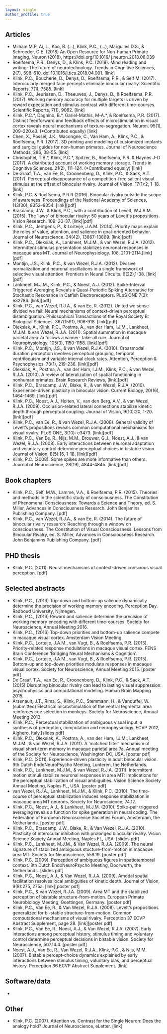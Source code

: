 ```yaml
---
layout: single
author_profile: true
---
```


## Articles
<ul>
  <li>Milham M.P, Ai, L., Koo, B. (...), Klink, P.C., (...), Margulies D.S., & Schroeder, C.E. (2018)  An Open Resource for Non-human Primate Imaging, Neuron (2018), https://doi.org/10.1016/ j.neuron.2018.08.039
  </li>
  <li>Roelfsema, P.R., Denys, D., & Klink, P.C. (2018). Mind reading and writing: The future of neurotechnology. Trends in Cognitive Sciences,  2(7), 598–610. doi:10.1016/j.tics.2018.04.001. [link]
  </li>
  <li>Klink, P.C., Boucherie, D., Denys, D., Roelfsema, P.R., & Self M. (2017). Interocularly merged face percepts eliminate binocular rivalry. Scientific Reports, 7(1), 7585. [link]
  </li>
  <li>Klink, P.C., Jeurissen, D., Theeuwes, J., Denys, D., & Roelfsema, P.R. (2017). Working memory accuracy for multiple targets is driven by reward expectation and stimulus contrast with different time-courses. Scientific Reports, 7(1), 9082. [link]
  </li>
  <li>Klink, P.C.*, Dagnino, B.*, Gariel-Mathis, M-A.*, & Roelfsema, P.R. (2017). Distinct feedforward and feedback effects of microstimulation in visual cortex reveals neural mechanisms of texture-segregation. Neuron. 95(1), 209–220.e3. (*Contributed equally) [link]
  </li>
  <li>Chen, X., Possel, J.K., Wacongne, C., Van Ham, A., Klink, P.C., & Roelfsema, P.R. (2017). 3D printing and modeling of customized implants and surgical guides for non-human primates. Journal of Neuroscience Methods, 286, 38-55. [link]
  </li>
  <li>Christophel, T.B.*, Klink, P.C.*, Spitzer, B., Roelfsema, P.R. & Haynes J-D (2017). A distributed account of working memory storage. Trends in Cognitive Sciences. 21(2), 111–124. (*Contributed equally) [link]
  </li>
  <li>De Graaf, T.A., van Ee, R., Croonenberg, D., Klink, P.C., & Sack, A.T. (2017). Perceptual disappearance of a competition-free salient visual stimulus at the offset of binocular rivalry. Journal of Vision. 17(1):2, 1–18. [link]
  </li>
  <li>Klink, P.C. & Roelfsema, P.R.R (2016). Binocular rivalry outside the scope of awareness. Proceedings of the National Academy of Sciences, 113(30), 8352–8354. [link][pdf]
  </li>
  <li>Brascamp, J.W., & Klink, P.C., with a contribution of Levelt, W.J.A.M. (2015). The 'laws' of binocular rivalry: 50 years of Levelt's propositions. Vision Research. 109: 20-37. [link][pdf]
  </li>
  <li>Klink, P.C., Jentgens, P., & Lorteije, J.A.M. (2014). Priority maps explain the roles of value, attention, and salience in goal-oriented behavior. Journal of Neuroscience. 34(42), 13867-13869. [link][pdf]
  </li>
  <li>Klink, P.C., Oleksiak, A., Lankheet, M.J.M., & van Wezel, R.J.A. (2012). Intermittent stimulus presentation stabilizes neuronal responses in macaque area MT. Journal of Neurophysiology. 108, 2101-2114.[link][pdf]
  </li>
  <li>Montijn, J.S., Klink, P.C., & van Wezel, R.J.A. (2012). Divisive normalization and neuronal oscillations in a single framework of selective visual attention. Frontiers in Neural Circuits. 6(22),1-38. [link][pdf]
  </li>
  <li>Lankheet, M.J.M., Klink, P.C., & Noest, A.J. (2012). Spike-Interval Triggered Averaging Reveals a Quasi-Periodic Spiking Alternative for Stochastic Resonance in Catfish Electroreceptors. PLoS ONE 7(3): e32786. [link][pdf]
  </li>
  <li>Klink, P.C., van Wezel, R.J.A., & van Ee, R. (2012). United we sense divided we fail: Neural mechanisms of context-driven perceptual disambiguation. Philosophical Transactions of the Royal Society B: Biological Sciences. 367(1591), 906-918. [link][pdf]
  </li>
  <li>Oleksiak, A., Klink, P.C., Postma, A., van der Ham, I.J.M., Lankheet, M.J.M. & van Wezel, R.J.A. (2011). Spatial summation in macaque parietal area 7a follows a winner- take-all rule. Journal of Neurophysiology, 105(3), 1150-1158.  [link][pdf]
  </li>
  <li>Klink, P.C., Montijn, J.S., & van Wezel, R.J.A. (2010). Crossmodal duration perception involves perceptual grouping, temporal ventriloquism and variable internal clock rates. Attention, Perception & Psychophysics, 73(1), 219-236. [link][pdf]
  </li>
  <li>Oleksiak, A., Postma, A., van der Ham, I.J.M., Klink, P.C., & van Wezel, R.J.A. (2010). A review of lateralization of spatial functioning in nonhuman primates. Brain Research Reviews, [link][pdf]
  </li>
  <li>Klink, P.C., Brascamp, J.W., Blake, R., & van Wezel, R.J.A. (2010). Experience-driven plasticity in binocular vision. Current Biology, 20(16), 1464-1469. [link][pdf]
  </li>
  <li>Klink, P.C., Noest, A.J., Holten, V., van den Berg, A.V., & van Wezel, R.J.A. (2009). Occlusion-related lateral connections stabilize kinetic depth through perceptual coupling. Journal of Vision, 9(10):20, 1-20. [link][pdf]
  </li>
  <li>Klink, P.C., van Ee, R., & van Wezel, R.J.A. (2008). General validity of Levelt’s propositions reveals common computational mechanisms for visual rivalry. PLoS ONE, 3(10): e3473. [link][pdf]
  </li>
  <li>Klink, P.C., Van Ee, R., Nijs, M.M., Brouwer, G.J., Noest, A.J., & van Wezel, R.J.A. (2008). Early interactions between neuronal adaptation and voluntary control determine perceptual choices in bistable vision. Journal of Vision, 8(5):16, 1-18. [link][pdf]
  </li>
  <li>Klink, P.C. (2008). Some spikes are more informative than others. Journal of Neuroscience, 28(19), 4844-4845. [link][pdf]
  </li>  
</ul>


## Book chapters
<ul>
  <li>Klink, P.C., Self, M.W., Lamme, V.A., & Roelfsema, P.R. (2015). Theories and methods in the scientific study of consciousness. The Constitution of Phenomenal Consciousness: Towards a Science and Theory, ed. S. Miller, Advances in Consciousness Research. John Benjamins Publishing Company. [pdf]
  </li>
  <li>Klink, P.C., van Wezel, R.J.A., & van Ee, R. (2014). The future of binocular rivalry research: Reaching through a window on consciousness. The Constitution of Visual Consciousness: Lessons from Binocular Rivalry, ed. S. Miller, Advances in Consciousness Research. John Benjamins Publishing Company. [pdf]
  </li>
</ul>

## PHD thesis
<ul>
  <li>Klink, P.C. (2011). Neural mechanisms of context-driven conscious visual perception. [pdf]
  </li>
</ul>

## Selected abstracts
<ul>
  <li>Klink, P.C., (2016) Top-down and bottom-up salience dynamically determine the precision of working memory encoding. Perception Day. Radboud University, Nijmegen.
  </li>
  <li>Klink, P.C., (2016) Reward and salience determine the precision of working memory encoding with different time-courses. Society for Neuroscience, Annual Meeting 2016.
  </li>
  <li>Klink, P.C., (2016) Top-down priorities and bottom-up salience compete in macaque visual cortex. Amsterdam Vision Meeting.
  </li>
  <li>Klink, P.C., Lorteije, J.A.M., van Vugt, B., & Roelfsema, P.R. (2015). Priority-related response modulations in macaque visual cortex. FENS Brain Conference 'Bridging Neural Mechanisms & Cognition'.
  </li>
  <li>Klink, P.C., Lorteije, J.A.M., van Vugt, B., & Roelfsema, P.R. (2015). Bottom-up and top-down priorities modulate responses in macaque visual cortex. Society for Neuroscience, Annual Meeting 2015. [poster pdf]
  </li>
  <li>De Graaf, T.A., van Ee, R., Croonenberg, D., Klink, P.C., & Sack, A.T. (2015) Disrupting binocular rivalry can lead to lasting visual suppression: psychophysics and computational modeling. Human Brain Mapping 2015.
  </li>
  <li>Arsenault, J.T., Rima, S., Klink, P.C., Stemmann, H., & Vanduffel, W. (submitted) Electrical microstimulation of the ventral tegmental area reinforces cue selection in monkeys. Society for Neuroscience, Annual Meeting 2013.
  </li>
  <li>Klink, P.C., Perceptual stabilization of ambiguous visual input: a synthesis of perception, computation and neurophysiology. ECVP 2012, Alghero, Italy.[slides pdf]
  </li>
  <li>Klink, P.C., Oleksiak, A., Postma, A., van der Ham, I.J.M., Lankheet, M.J.M., & van Wezel, R.J.A. (2011). A ‘matched filter’ mechanism of visual short-term memory in macaque parietal area 7a. Annual meeting of the Society for Neuroscience, Washington DC, USA. [poster pdf]
  </li>
  <li>Klink, P.C. (2011). Experience-driven plasticity in adult binocular vision. 9th Dutch EndoNeuroPsycho Meeting, Lunteren, the Netherlands.
  </li>
  <li>Klink, P.C., Lankheet, M.J.M., & van Wezel, R.J.A. (2011). Intermittent motion stimuli stabilize neuronal responses in area MT: Implications for the perceptual stabilization of visual ambiguities. Vision Science Society Annual Meeting, Naples FL, USA. [poster pdf]
  </li>
  <li>van Wezel, R.J.A., Lankheet, M.J.M., & Klink, P.C. (2010). The time-course of perceptual stabilization induces response stabilization in macaque area MT neurons. Society for Neuroscience, 74.12.
  </li>
  <li>Klink, P.C., Noest, A.J., & Lankheet, M.J.M. (2010). Spike-pair triggered averaging reveals a function for spike generation in neural coding. The Federation of European Neuroscience Societies Forum, Amsterdam, the Netherlands. [poster pdf]
  </li>
  <li>Klink, P.C., Brascamp, J.W., Blake, R., & Van Wezel, R.J.A. (2010). Plasticity of interocular inhibition with prolonged binocular rivalry. Vision Science Society Annual Meeting, Naples FL, USA. [slides pdf]
  </li>
  <li>Klink, P.C., Lankheet, M.J.M., & Van Wezel, R.J.A. (2009). The neural signature of stabilized ambiguous stucture-from-motion in macaque area MT. Society for Neuroscience, 558.19. [poster pdf]
  </li>
  <li>Klink, P.C. (2009). Perception of ambiguous figures in spatiotemporal context. 8th Dutch EndoNeuroPsycho Meeting, Doorwerth, the Netherlands. [slides pdf]
  </li>
  <li>Klink, P.C., Noest, A.J., & Van Wezel, R.J.A. (2009). Amodal spatial facilitation resolves local ambiguities of kinetic depth. Journal of Vision, 9(8):275, 275a. [link][poster pdf]
  </li>
  <li>Klink, P.C., & van Wezel, R.J.A. (2009). Area MT and the stabilized perception of bistable structure-from-motion. European Primate Neurobiology Meeting, Goettingen, Germany. [poster pdf]
  </li>
  <li>Klink, P.C., Van Ee, R., & Van Wezel, R.J.A. (2008). Levelt’s propositions generalized for bi-stable structure-from-motion: Common computational mechanisms of visual rivalry. Perception 37 ECVP Abstract Supplement, page 28. [link][poster pdf]
  </li>
  <li>Klink, P.C., Van Ee, R., Noest, A.J., & Van Wezel, R.J.A. (2007). Early interactions among perceptual history, stimulus timing and voluntary control determine perceptual decisions in bistable vision. Society for Neuroscience, 507.14.4. [poster pdf]
  </li>
  <li>Noest, A.J., Van Ee, R., Van Wezel, R.J.A., Klink, P.C., & Nijs, M.M. (2007). Bistable percept-choice dynamics explained by early interactions between stimulus timing, voluntary bias, and perceptual history. Perception 36 ECVP Abstract Supplement. [link]
  </li>
</ul>

## Software/data
<ul>
  <li></li>
</ul>

## Other
<ul>
  <li>Klink, P.C. (2007). Attention vs. Contrast for the Single Neuron: Does the analogy hold? Journal of Neuroscience, eLetter. [link]
  </li>
</ul>
